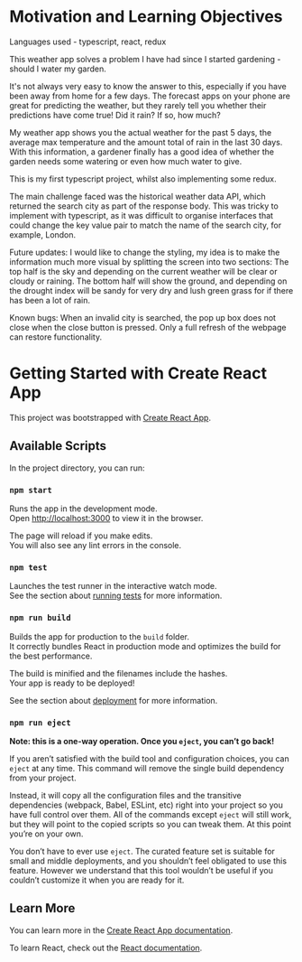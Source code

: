 # Motivation and Learning Objectives

Languages used - typescript, react, redux

This weather app solves a problem I have had since I started gardening - should I water my garden.

It's not always very easy to know the answer to this, especially if you have been away from home for a few days.
The forecast apps on your phone are great for predicting the weather, but they rarely tell you whether their predictions have come true!
Did it rain? If so, how much?

My weather app shows you the actual weather for the past 5 days, the average max temperature and the amount total of rain in the last 30 days.
With this information, a gardener finally has a good idea of whether the garden needs some watering or even how much water to give.

This is my first typescript project, whilst also implementing some redux.

The main challenge faced was the historical weather data API, which returned the search city as part of the response body. 
This was tricky to implement with typescript, as it was difficult to organise interfaces that could change the key value pair to match the name of the search city, for example, London.

Future updates: I would like to change the styling, my idea is to make the information much more visual by splitting the screen into two sections:
The top half is the sky and depending on the current weather will be clear or cloudy or raining.
The bottom half will show the ground, and depending on the drought index will be sandy for very dry and lush green grass for if there has been a lot of rain.

Known bugs: When an invalid city is searched, the pop up box does not close when the close button is pressed. Only a full refresh of the webpage can restore functionality.

# Getting Started with Create React App

This project was bootstrapped with [Create React App](https://github.com/facebook/create-react-app).

## Available Scripts

In the project directory, you can run:

### `npm start`

Runs the app in the development mode.\
Open [http://localhost:3000](http://localhost:3000) to view it in the browser.

The page will reload if you make edits.\
You will also see any lint errors in the console.

### `npm test`

Launches the test runner in the interactive watch mode.\
See the section about [running tests](https://facebook.github.io/create-react-app/docs/running-tests) for more information.

### `npm run build`

Builds the app for production to the `build` folder.\
It correctly bundles React in production mode and optimizes the build for the best performance.

The build is minified and the filenames include the hashes.\
Your app is ready to be deployed!

See the section about [deployment](https://facebook.github.io/create-react-app/docs/deployment) for more information.

### `npm run eject`

**Note: this is a one-way operation. Once you `eject`, you can’t go back!**

If you aren’t satisfied with the build tool and configuration choices, you can `eject` at any time. This command will remove the single build dependency from your project.

Instead, it will copy all the configuration files and the transitive dependencies (webpack, Babel, ESLint, etc) right into your project so you have full control over them. All of the commands except `eject` will still work, but they will point to the copied scripts so you can tweak them. At this point you’re on your own.

You don’t have to ever use `eject`. The curated feature set is suitable for small and middle deployments, and you shouldn’t feel obligated to use this feature. However we understand that this tool wouldn’t be useful if you couldn’t customize it when you are ready for it.

## Learn More

You can learn more in the [Create React App documentation](https://facebook.github.io/create-react-app/docs/getting-started).

To learn React, check out the [React documentation](https://reactjs.org/).
